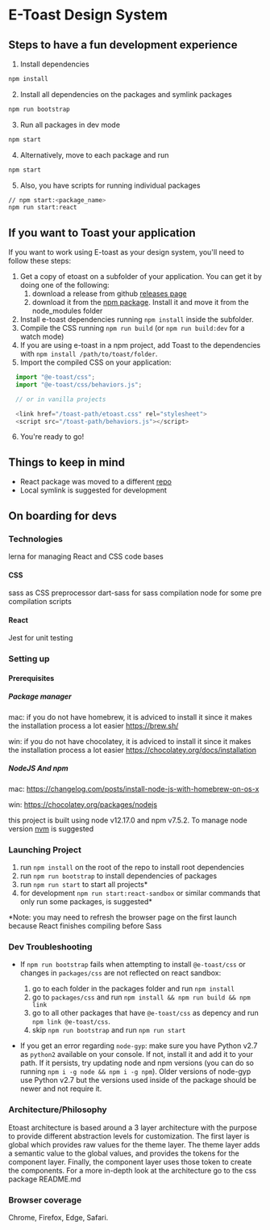 # E-Toast Design System

## Steps to have a fun development experience

1. Install dependencies

```zsh
npm install
```

2. Install all dependencies on the packages and symlink packages

```zsh
npm run bootstrap
```

3. Run all packages in dev mode

```zsh
npm start
```

4. Alternatively, move to each package and run

```zsh
npm start
```

5. Also, you have scripts for running individual packages

```zsh
// npm start:<package_name>
npm run start:react
```

## If you want to Toast your application

If you want to work using E-toast as your design system, you'll need to follow these steps:

1. Get a copy of etoast on a subfolder of your application. You can get it by doing one of the following:
   1. download a release from github [releases page](https://github.com/Jkierem/e-toast-ds/releases)
   2. download it from the [npm package](https://www.npmjs.com/package/@e-toast/css). Install it and move it from the node_modules folder
2. Install e-toast dependencies running `npm install` inside the subfolder.
3. Compile the CSS running `npm run build` (or `npm run build:dev` for a watch mode)
4. If you are using e-toast in a npm project, add Toast to the dependencies with `npm install /path/to/toast/folder`.
5. Import the compiled CSS on your application: 
```javascript
  import "@e-toast/css";
  import "@e-toast/css/behaviors.js";

  // or in vanilla projects

  <link href="/toast-path/etoast.css" rel="stylesheet">
  <script src="/toast-path/behaviors.js"></script>
```
6. You're ready to go!

## Things to keep in mind

- React package was moved to a different [repo](https://github.com/Jkierem/e-toast-react)
- Local symlink is suggested for development

## On boarding for devs

### Technologies

lerna for managing React and CSS code bases

#### CSS

sass as CSS preprocessor
dart-sass for sass compilation
node for some pre compilation scripts

#### React

Jest for unit testing

### Setting up

#### Prerequisites

##### Package manager

mac: if you do not have homebrew, it is adviced to install it since it makes the installation process a lot easier 
https://brew.sh/

win: if you do not have chocolatey, it is adviced to install it since it makes the installation process a lot easier 
https://chocolatey.org/docs/installation

##### NodeJS And npm

mac: https://changelog.com/posts/install-node-js-with-homebrew-on-os-x

win: https://chocolatey.org/packages/nodejs

this project is built using node v12.17.0 and npm v7.5.2. To manage node version [nvm](https://github.com/nvm-sh/nvm) is suggested

### Launching Project

1. run `npm install` on the root of the repo to install root dependencies
2. run `npm run bootstrap` to install dependencies of packages
3. run `npm run start` to start all projects*
4. for development `npm run start:react-sandbox` or similar commands that only run some packages, is suggested*

*Note: you may need to refresh the browser page on the first launch because React finishes compiling before Sass

### Dev Troubleshooting

- If `npm run bootstrap` fails when attempting to install `@e-toast/css` or changes in `packages/css` are not reflected on react sandbox: 

  1. go to each folder in the packages folder and run `npm install`
  2. go to `packages/css` and run `npm install && npm run build && npm link`
  3. go to all other packages that have `@e-toast/css` as depency and run `npm link @e-toast/css`. 
  4. skip `npm run bootstrap` and run `npm run start` 

-  If you get an error regarding `node-gyp`: make sure you have Python v2.7 as `python2` available on your console. If not, install it and add it to your path. If it persists, try updating node and npm versions (you can do so running `npm i -g node && npm i -g npm`). Older versions of node-gyp use Python v2.7 but the versions used inside of the package should be newer and not require it.

### Architecture/Philosophy

Etoast architecture is based around a 3 layer architecture with the purpose to provide different abstraction levels for customization. The first layer is global which provides raw values for the theme layer. The theme layer adds a semantic value to the global values, and provides the tokens for the component layer. Finally, the component layer uses those token to create the components. For a more in-depth look at the architecture go to the css package README.md

### Browser coverage

Chrome, Firefox, Edge, Safari.
